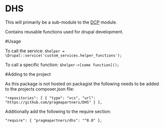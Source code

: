 # DHS

This will primarily be a sub-module to the [DCP](https://github.com/pragmapartners/DCP) module.

Contains reusable functions used for drupal development.


#Usage

To call the service:
`$helper = \Drupal::service('custom_services.helper_functions');`

To call a specific function:
`$helper->[some function]();`



#Adding to the project

As this package is not hosted on packagist the following needs to be added to the projects composer.json file:

`"repositories": [ { "type": "vcs", "url": "https://github.com/pragmapartners/DHS" } ],`

Additionally add the following to the require section:

`"require": { "pragmapartners/dhs": "^0.0" },`
